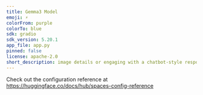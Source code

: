 ```yaml
---
title: Gemma3 Model
emoji: ⚡
colorFrom: purple
colorTo: blue
sdk: gradio
sdk_version: 5.20.1
app_file: app.py
pinned: false
license: apache-2.0
short_description: image details or engaging with a chatbot-style response
---
```


Check out the configuration reference at https://huggingface.co/docs/hub/spaces-config-reference
